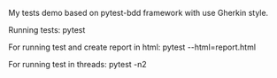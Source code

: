 My tests demo based on pytest-bdd framework with use Gherkin style.

Running tests:
pytest

For running test and create report in html:
pytest --html=report.html

For running test in threads:
pytest -n2